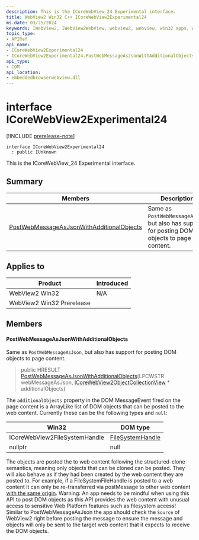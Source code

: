 ```yaml
---
description: This is the ICoreWebView_24 Experimental interface.
title: WebView2 Win32 C++ ICoreWebView2Experimental24
ms.date: 03/25/2024
keywords: IWebView2, IWebView2WebView, webview2, webview, win32 apps, win32, edge, ICoreWebView2, ICoreWebView2Controller, browser control, edge html, ICoreWebView2Experimental24
topic_type: 
- APIRef
api_name:
- ICoreWebView2Experimental24
- ICoreWebView2Experimental24.PostWebMessageAsJsonWithAdditionalObjects
api_type:
- COM
api_location:
- embeddedbrowserwebview.dll
---
```


# interface ICoreWebView2Experimental24

[!INCLUDE [prerelease-note](../includes/prerelease-note.md)]

```
interface ICoreWebView2Experimental24
  : public IUnknown
```

This is the ICoreWebView_24 Experimental interface.

## Summary

 Members                        | Descriptions
--------------------------------|---------------------------------------------
[PostWebMessageAsJsonWithAdditionalObjects](#postwebmessageasjsonwithadditionalobjects) | Same as `PostWebMessageAsJson`, but also has support for posting DOM objects to page content.

## Applies to

Product                         | Introduced
--------------------------------|---------------------------------------------
WebView2 Win32            |    N/A
WebView2 Win32 Prerelease |    

## Members

#### PostWebMessageAsJsonWithAdditionalObjects

Same as `PostWebMessageAsJson`, but also has support for posting DOM objects to page content.

> public HRESULT [PostWebMessageAsJsonWithAdditionalObjects](#postwebmessageasjsonwithadditionalobjects)(LPCWSTR webMessageAsJson, [ICoreWebView2ObjectCollectionView](icorewebview2objectcollectionview.md#icorewebview2objectcollectionview) * additionalObjects)

The `additionalObjects` property in the DOM MessageEvent fired on the page content is a ArrayLike list of DOM objects that can be posted to the web content. Currently these can be the following types and `null`:

Win32   |DOM type
--------- | ---------
ICoreWebView2FileSystemHandle   |[FileSystemHandle](https://developer.mozilla.org/docs/Web/API/FileSystemHandle)
nullptr   |null

The objects are posted the to web content following the structured-clone semantics, meaning only objects that can be cloned can be posted. They will also behave as if they had been created by the web content they are posted to. For example, if a FileSystemFileHandle is posted to a web content it can only be re-transferred via postMessage to other web content [with the same origin](https://fs.spec.whatwg.org/#filesystemhandle). Warning: An app needs to be mindful when using this API to post DOM objects as this API provides the web content with unusual access to sensitive Web Platform features such as filesystem access! Similar to PostWebMessageAsJson the app should check the `Source` of WebView2 right before posting the message to ensure the message and objects will only be sent to the target web content that it expects to receive the DOM objects.

